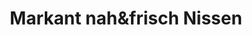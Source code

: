 ---
title: "Markant nah&frisch Nissen"
url: /sylt/markant-nahundfrisch-nissen/
shop: Lebensmittel
---